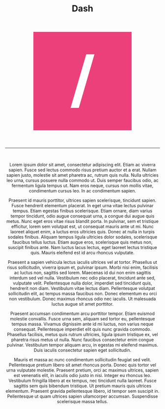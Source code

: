 <div align="center">
    <h1>Dash</h1>
    <img style="margin: 2.5rem 0 2.5rem 0;" width="320rem" height="auto"  src="/profile/assets/Logo.png" />
    <hr />
    <br>
    <p>Lorem ipsum dolor sit amet, consectetur adipiscing elit. Etiam ac viverra sapien. Fusce sed lectus commodo risus pretium auctor et a erat. Nullam sapien justo, molestie sit amet pharetra ac, rutrum quis nulla. Nulla ultricies leo urna, cursus posuere nulla commodo ut. Duis semper faucibus odio, ac fermentum ligula tempus ut. Nam eros neque, cursus non mollis vitae, condimentum cursus leo. In ac condimentum sapien.

Praesent id mauris porttitor, ultrices sapien scelerisque, tincidunt sapien. Fusce hendrerit elementum placerat. In eget urna vitae lectus pulvinar tempus. Etiam egestas finibus scelerisque. Etiam ornare, diam varius tempor tincidunt, odio augue consequat urna, a congue dui augue quis metus. Nunc eget eros vitae risus blandit porta. In pulvinar, sem et tristique efficitur, lorem sem volutpat est, ut consequat mauris ante ut mi. Nunc laoreet aliquet enim, a luctus eros ultricies quis. Donec at nulla in turpis sodales finibus. Aliquam tempus ligula ultricies dolor sodales, scelerisque faucibus tellus luctus. Etiam augue eros, scelerisque quis metus non, suscipit finibus ante. Nam luctus lacus lectus, eget laoreet lectus tristique quis. Mauris eleifend est id arcu rhoncus vulputate.

Praesent a sapien vehicula lectus iaculis ultrices vel at tortor. Phasellus ut risus sollicitudin, viverra ipsum et, pulvinar ipsum. Morbi nisi enim, facilisis ac luctus non, sagittis sed lorem. Maecenas id dui non enim sagittis interdum sed vel nulla. Vestibulum nec odio placerat, tincidunt ante sed, vulputate velit. Pellentesque nulla dolor, imperdiet sed tincidunt quis, hendrerit non diam. Vestibulum vitae lectus diam. Pellentesque volutpat sollicitudin elit, ac tempus massa faucibus non. Donec elementum eu orci non vestibulum. Donec maximus rhoncus odio nec iaculis. Ut malesuada luctus augue sit amet porttitor.

Praesent accumsan condimentum arcu porttitor tempor. Etiam euismod molestie convallis. Fusce urna sem, aliquam sed tortor eu, pellentesque tempus massa. Vivamus dignissim ante id mi luctus, non varius neque consequat. Pellentesque imperdiet elit quis nunc gravida commodo. Phasellus facilisis, metus quis rutrum ultricies, ligula ipsum tristique ex, vel pharetra risus metus ut nulla. Nunc faucibus consectetur enim congue pulvinar. Vestibulum tempor aliquam arcu, in egestas mi eleifend maximus. Duis iaculis consectetur sapien eget sollicitudin.

Mauris et massa ac nunc condimentum sollicitudin feugiat sed velit. Pellentesque pretium libero sit amet rhoncus porta. Donec quis tortor vel urna vulputate molestie. Praesent pretium, orci ac maximus ultrices, sapien est venenatis elit, in iaculis odio justo in nisi. Integer eu rhoncus leo. Vestibulum fringilla libero at ex tempus, nec tincidunt nulla laoreet. Fusce sagittis sem quis bibendum tristique. Ut pretium mauris quis ultrices elementum. Praesent gravida pellentesque libero, id tempor sem suscipit in. Pellentesque ut quam ultrices sapien ullamcorper accumsan. Suspendisse scelerisque massa tellus.</p>
</div>
